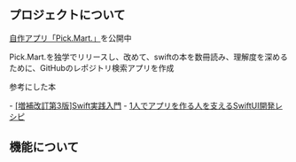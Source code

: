 <div id="top"></div>


## プロジェクトについて
<p><a href="https://apps.apple.com/jp/app/pick-mart/id6474895773">自作アプリ「Pick.Mart.」</a>を公開中</p>
<p>Pick.Mart.を独学でリリースし、改めて、swiftの本を数冊読み、理解度を深めるために、GitHubのレポジトリ検索アプリを作成</p>
<p>参考にした本</p>
- <a href="https://www.amazon.co.jp/E5-A2-97-E8-A3-9C-E6-94-B9-E8-A8-82-E7-AC-AC3-E7-89-88-Swift-E5-AE-9F-E8-B7-B5-E5-85-A5-E9-96-80/dp/4297112132/">[増補改訂第3版]Swift実践入門</a>
- <a href="https://www.amazon.co.jp/1%E4%BA%BA%E3%81%A7%E3%82%A2%E3%83%97%E3%83%AA%E3%82%92%E4%BD%9C%E3%82%8B%E4%BA%BA%E3%82%92%E6%94%AF%E3%81%88%E3%82%8BSwiftUI%E9%96%8B%E7%99%BA%E3%83%AC%E3%82%B7%E3%83%94-%E6%8A%80%E8%A1%93%E3%81%AE%E6%B3%89%E3%82%B7%E3%83%AA%E3%83%BC%E3%82%BA%EF%BC%88NextPublishing%EF%BC%89-%E4%BD%90%E8%97%A4-%E5%89%9B%E5%A3%AB-ebook/dp/B08NCXF81P">1人でアプリを作る人を支えるSwiftUI開発レシピ</a>




## 機能について

  



